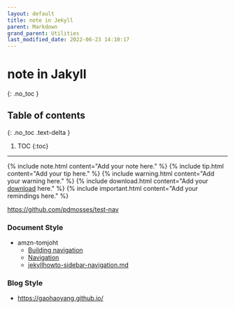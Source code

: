 ```yaml
---
layout: default
title: note in Jekyll
parent: Markdown
grand_parent: Utilities
last_modified_date: 2022-06-23 14:10:17
---
```


# note in Jakyll
{: .no_toc }

## Table of contents
{: .no_toc .text-delta }

1. TOC
{:toc}

---

{% include note.html content="Add your note here." %}
{% include tip.html content="Add your tip here." %}
{% include warning.html content="Add your warning here." %}
{% include download.html content="Add your [download]() here." %}
{% include important.html content="Add your remindings here." %}

https://github.com/pdmosses/test-nav

### Document Style
- amzn-tomjoht
  - [Building navigation](https://idratherbewriting.com/documentation-theme-jekyll-next-version/building-navigation.html)
  - [Navigation](https://jekyllrb.com/tutorials/navigation/)
  - [jekyllhowto-sidebar-navigation.md](https://github.com/amzn/jekyll-doc-project/blob/master/_docs/Jekyll%20Doc%20Project/Theme%20Instructions/jekyllhowto-sidebar-navigation.md)

### Blog Style
- https://gaohaoyang.github.io/
